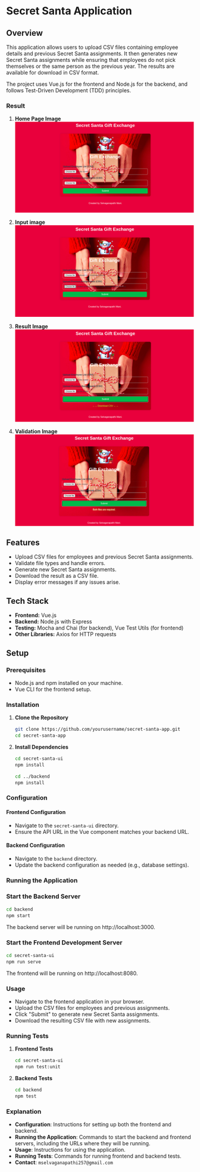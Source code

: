 # Secret Santa Application

## Overview

This application allows users to upload CSV files containing employee details and previous Secret Santa assignments. It then generates new Secret Santa assignments while ensuring that employees do not pick themselves or the same person as the previous year. The results are available for download in CSV format.

The project uses Vue.js for the frontend and Node.js for the backend, and follows Test-Driven Development (TDD) principles.

### Result
1. **Home Page Image**
 ![Home Page](https://raw.githubusercontent.com/SelvaganapathiMani/secret-santa-game/main/output_images/home_page.png)

2. **Input image**
 ![Input Image](https://raw.githubusercontent.com/SelvaganapathiMani/secret-santa-game/main/output_images/input_result_image.png)
3. **Result Image**
 ![Result Image](https://raw.githubusercontent.com/SelvaganapathiMani/secret-santa-game/main/output_images/final_image.png)
4. **Validation Image**
 ![Validation Image](https://raw.githubusercontent.com/SelvaganapathiMani/secret-santa-game/main/output_images/validation_image.png)

## Features

- Upload CSV files for employees and previous Secret Santa assignments.
- Validate file types and handle errors.
- Generate new Secret Santa assignments.
- Download the result as a CSV file.
- Display error messages if any issues arise.

## Tech Stack

- **Frontend:** Vue.js
- **Backend:** Node.js with Express
- **Testing:** Mocha and Chai (for backend), Vue Test Utils (for frontend)
- **Other Libraries:** Axios for HTTP requests

## Setup

### Prerequisites

- Node.js and npm installed on your machine.
- Vue CLI for the frontend setup.

### Installation

1. **Clone the Repository**

   ```bash
   git clone https://github.com/yourusername/secret-santa-app.git
   cd secret-santa-app

2. **Install Dependencies**

    ```bash
    cd secret-santa-ui
    npm install
    ``` 

    ```bash
    cd ../backend
    npm install
    ````
### Configuration

#### Frontend Configuration

- Navigate to the `secret-santa-ui` directory.
- Ensure the API URL in the Vue component matches your backend URL.

#### Backend Configuration

- Navigate to the `backend` directory.
- Update the backend configuration as needed (e.g., database settings).

### Running the Application

### Start the Backend Server

  ```bash
  cd backend
  npm start
  ```

The backend server will be running on http://localhost:3000.

### Start the Frontend Development Server

  ``` bash
  cd secret-santa-ui
  npm run serve
  ```

The frontend will be running on http://localhost:8080.

### Usage

- Navigate to the frontend application in your browser.
- Upload the CSV files for employees and previous assignments.
- Click "Submit" to generate new Secret Santa assignments.
- Download the resulting CSV file with new assignments.


### Running Tests
1. **Frontend Tests**
    ```bash
    cd secret-santa-ui
    npm run test:unit
    ```
2. **Backend Tests**
    ```bash
    cd backend
    npm test
    ```


### Explanation

- **Configuration**: Instructions for setting up both the frontend and backend.
- **Running the Application**: Commands to start the backend and frontend servers, including the URLs where they will be running.
- **Usage**: Instructions for using the application.
- **Running Tests**: Commands for running frontend and backend tests.
- **Contact**: `mselvaganapathi257@gmail.com`


